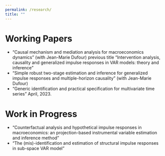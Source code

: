 ```yaml
---
permalink: /research/
title: ""
---
```



# Working Papers

* “Causal mechanism and mediation analysis for macroeconomics dynamics” (with Jean-Marie Dufour)
       previous title “Intervention analysis, causality and generalized impulse responses in VAR models: theory and inference”
* “Simple robust two-stage estimation and inference for generalized impulse responses and multiple-horizon causality” (with Jean-Marie Dufour) 
* “Generic identification and practical specification for multivariate time series” April, 2023.

# Work in Progress

* “Counterfactual analysis and hypothetical impulse responses in macroeconomics: an projection-based instrumental variable estimation and inference method” 
* “The (mis)-identification and estimation of structural impulse responses in sub-space VAR model” 
